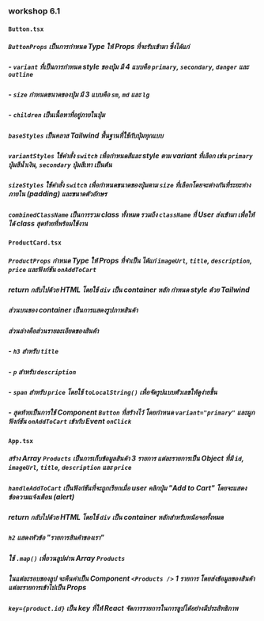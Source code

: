 ### workshop 6.1

#### `Button.tsx`

##### `ButtonProps` เป็นการกำหนด Type ให้ Props ที่จะรับเข้ามา ซึ่งได้แก่ 
##### - `variant` ที่เป็นการกำหนด style ของปุ่ม มี 4 แบบคือ `primary`, `secondary`, `danger` และ `outline`
##### - `size` กำหนดขนาดของปุ่ม มี 3 แบบคือ `sm`, `md` และ `lg`
##### - `children` เป็นเนื้อหาที่อยู่ภายในปุ่ม
##### `baseStyles` เป็นคลาส Tailwind พื้นฐานที่ใช้กับปุ่มทุกแบบ
##### `variantStyles` ใช้คำสั่ง `switch` เพื่อกำหนดสีและ style ตาม variant ที่เลือก เช่น `primary` ปุ่มสีน้ำเงิน, `secondary` ปุ่มสีเทา เป็นต้น
##### `sizeStyles` ใช้คำสั่ง `switch` เพื่อกำหนดขนาดของปุ่มตาม `size` ที่เลือกโดยจะต่างกันที่ระยะห่างภายใน (padding) และขนาดตัวอักษร
##### `combinedClassName` เป็นการรวม class ทั้งหมด รวมถึง `className` ที่ User ส่งเข้ามา เพื่อให้ได้ class สุดท้ายที่พร้อมใช้งาน

#### `ProductCard.tsx`

##### `ProductProps` กำหนด Type ให้ Props ที่จำเป็น ได้แก่ `imageUrl`, `title`, `description`, `price` และฟังก์ชัน `onAddToCart`
##### return กลับไปด้วย HTML โดยใช้ `div` เป็น container หลัก กำหนด style ด้วย Tailwind 
##### ส่วนบนของ container เป็นการแสดงรูปภาพสินค้า 
##### ส่วนล่างคือส่วนรายละเอียดของสินค้า
##### - `h3` สำหรับ `title`
##### - `p` สำหรับ `description`
##### - `span` สำหรับ `price` โดยใช้ `toLocalString()` เพื่อจัดรูปแบบตัวเลขให้ดูง่ายขึ้น
##### - สุดท้ายเป็นการใช้ Component `Button` ที่สร้างไว้ โดยกำหนด `variant="primary"` และผูกฟังก์ชัน `onAddToCart` เข้ากับ Event `onClick`

#### `App.tsx`

##### สร้าง Array `Products` เป็นการเก็บข้อมูลสินค้า 3 รายการ แต่ละรายการเป็น Object ที่มี `id`, `imageUrl`, `title`, `description` และ `price`
##### `handleAddToCart` เป็นฟังก์ชันที่จะถูกเรียกเมื่อ user คลิกปุ่ม "Add to Cart" โดยจะแสดงข้อความแจ้งเตือน (alert)
##### return กลับไปด้วย HTML โดยใช้ `div` เป็น container หลักสำหรับหน้อจอทั้งหมด
##### `h2` แสดงหัวข้อ "รายการสินค้าของเรา"
##### ใช้ `.map()` เพื่อวนลูปผ่าน Array `Products`
##### ในแต่ละรอบของลูป จะคืนค่าเป็น Component `<Products />` 1 รายการ โดยส่งข้อมูลของสินค้าแต่ละรายการเข้าไปเป็น Props
##### `key={product.id}` เป็น key ที่ให้ React จัดการรายการในการลูปได้อย่างมีประสิทธิภาพ